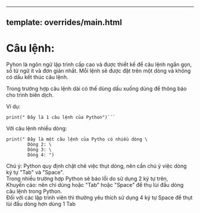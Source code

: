 
---
template: overrides/main.html
---

# Câu lệnh:
Pyhon là ngôn ngữ lập trình cấp cao và được thiết kế để câu lệnh ngắn gọn, số từ ngữ ít và đơn giản nhất.
Mỗi lệnh sẽ được đặt trên một dòng và không có dấu kết thúc câu lệnh.

Trong trường hợp câu lệnh dài có thế dùng dấu xuống dùng để thông báo cho trình biên dịch.

Ví dụ:
```
print(" Đây là 1 câu lệnh của Python")```
```

Với câu lệnh nhiều dòng:
```
print("	Đây là một câu lệnh của Pytho có nhiều dòng \
		Dòng 2: \
		Dòng 3: \
		Dòng 4: ")
```
Chú ý: Python quy định chặt chẽ việc thụt dòng, nên cần chú ý việc dòng ký tự "Tab" và "Space".  
Trong nhiều trường hợp Python sẽ báo lỗi do sử dụng 2 ký tự trên,  
Khuyến cáo: nên chỉ dúng hoặc "Tab" hoặc "Space" để thụ lùi đầu dòng câu lệnh trong Python.  
Đối với các lập trình viên thì thường yêu thích sử dụng 4 ký tự Space để thụt lùi đầu dòng hơn dùng 1 Tab  


































